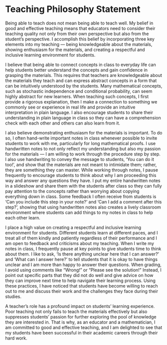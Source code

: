 # Teaching Philosophy Statement

  Being able to teach does not mean being able to teach well. My belief in good and effective teaching means that educators need to consider their teaching quality not only from their own perspective but also from the student’s perspective. I accomplish this belief by incorporating three key elements into my teaching — being knowledgeable about the materials, showing enthusiasm for the materials, and creating a respectful and inclusive learning environment for students.

  I believe that being able to connect concepts in class to everyday life can help students better understand the concepts and gain confidence in grasping the materials. This requires that teachers are knowledgeable about the materials they teach and can express abstract concepts in a form that can be intuitively understood by the students. Many mathematical concepts, such as stochastic independence and conditional probability, can seem highly abstract for new learners. When teaching such concepts, I first provide a rigorous explanation, then I make a connection to something we commonly see or experience in real life and provide an intuitive interpretation in plain language. I also encourage students to share their understanding in plain language in class so they can have a comprehension check with each other and others can also learn from it.

  I also believe demonstrating enthusiasm for the materials is important. To do so, I often hand-write important notes in class whenever possible to invite students to work with me, particularly for long mathematical proofs. I use handwritten notes to not only reflect my understanding but also my passion for the materials — I am willing to work through the procedure step by step. I also use handwriting to convey the message to students, ‘You can do it too!’, and show that the materials are not meant to intimidate them; rather, they are something they can master. While working through notes, I pause frequently to encourage students to think about why I am proceeding this way and answer any questions they have. I put my entire handwritten notes in a slideshow and share them with the students after class so they can fully pay attention to the concepts rather than worrying about copying everything down in class. Some feedback I often receive from students is ‘Can you include this step in your note?’ and ‘Can I add a comment after this step?’, showing that using handwritten notes also creates a lively classroom environment where students can add things to my notes in class to help each other learn.

  I place a high value on creating a respectful and inclusive learning environment for students. Different students learn at different paces, and I treat all of them kindly and patiently regardless of their performance and I am open to feedback and criticisms about my teaching. When I write my notes in class, I frequently pause at key points to give students time to think about them. I like to ask, ‘Is there anything unclear here that I can answer?’ and ‘What can I answer here?’ to tell students that it is okay to have things unclear and I am more than happy to answer their questions. When grading, I avoid using comments like “Wrong!” or “Please see the solution!” Instead, I point out specific parts that they did not do well and give advice on how they can improve next time to help navigate their learning process. Using these practices, I have noticed that students have become willing to reach out to me and discuss their work and the challenges they face during their studies.

  A teacher’s role has a profound impact on students’ learning experience. Poor teaching not only fails to teach the materials effectively but also suppresses students’ passion for further exploring the pool of knowledge they are interested in. That is why, as an educator and a mathematician, I am committed to good and effective teaching, and I am delighted to see that my students have been successful in their academic careers through their hard work.
